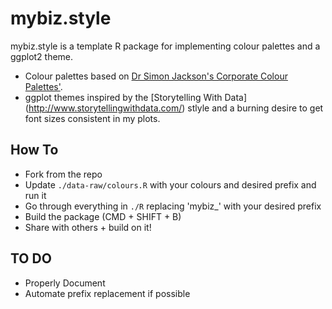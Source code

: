 # mybiz.style

mybiz.style is a template R package for implementing colour palettes and a ggplot2 theme.

* Colour palettes based on [Dr Simon Jackson's Corporate Colour Palettes'](https://drsimonj.svbtle.com/creating-corporate-colour-palettes-for-ggplot2).
* ggplot themes inspired by the [Storytelling With Data] (http://www.storytellingwithdata.com/) stlyle and a burning desire to get font sizes consistent in my plots.

## How To

* Fork from the repo
* Update `./data-raw/colours.R` with your colours and desired prefix and run it
* Go through everything in `./R` replacing 'mybiz_' with your desired prefix
* Build the package (CMD + SHIFT + B)
* Share with others + build on it!

## TO DO

* Properly Document
* Automate prefix replacement if possible